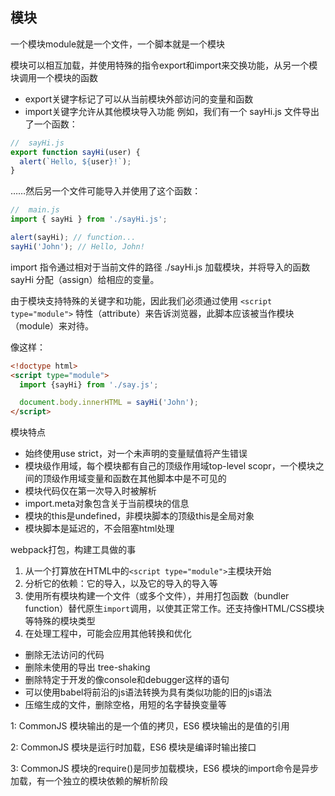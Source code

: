 ## 模块
一个模块module就是一个文件，一个脚本就是一个模块

模块可以相互加载，并使用特殊的指令export和import来交换功能，从另一个模块调用一个模块的函数
- export关键字标记了可以从当前模块外部访问的变量和函数
- import关键字允许从其他模块导入功能
例如，我们有一个 sayHi.js 文件导出了一个函数：

```javascript
//  sayHi.js
export function sayHi(user) {
  alert(`Hello, ${user}!`);
}
```

……然后另一个文件可能导入并使用了这个函数：

```javascript
//  main.js
import { sayHi } from './sayHi.js';

alert(sayHi); // function...
sayHi('John'); // Hello, John!
```
import 指令通过相对于当前文件的路径 ./sayHi.js 加载模块，并将导入的函数 sayHi 分配（assign）给相应的变量。

由于模块支持特殊的关键字和功能，因此我们必须通过使用 `<script type="module">` 特性（attribute）来告诉浏览器，此脚本应该被当作模块（module）来对待。

像这样：

```html
<!doctype html>
<script type="module">
  import {sayHi} from './say.js';

  document.body.innerHTML = sayHi('John');
</script>
```

模块特点
- 始终使用use strict，对一个未声明的变量赋值将产生错误
- 模块级作用域，每个模块都有自己的顶级作用域top-level scopr，一个模块之间的顶级作用域变量和函数在其他脚本中是不可见的
- 模块代码仅在第一次导入时被解析
- import.meta对象包含关于当前模块的信息
- 模块的this是undefined，非模块脚本的顶级this是全局对象
- 模块脚本是延迟的，不会阻塞html处理

webpack打包，构建工具做的事
1. 从一个打算放在HTML中的`<script type="module">`主模块开始
2. 分析它的依赖：它的导入，以及它的导入的导入等
3. 使用所有模块构建一个文件（或多个文件），并用打包函数（bundler function）替代原生`import`调用，以使其正常工作。还支持像HTML/CSS模块等特殊的模块类型
4. 在处理工程中，可能会应用其他转换和优化
  - 删除无法访问的代码
  - 删除未使用的导出 tree-shaking
  - 删除特定于开发的像console和debugger这样的语句
  - 可以使用babel将前沿的js语法转换为具有类似功能的旧的js语法
  - 压缩生成的文件，删除空格，用短的名字替换变量等


1: CommonJS 模块输出的是一个值的拷贝，ES6 模块输出的是值的引用

2: CommonJS 模块是运行时加载，ES6 模块是编译时输出接口

3: CommonJS 模块的require()是同步加载模块，ES6 模块的import命令是异步加载，有一个独立的模块依赖的解析阶段
